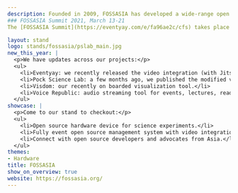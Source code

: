 ```yaml
---
description: Founded in 2009, FOSSASIA has developed a wide-range open source projects from software to hardware, organized developer events and run coding programs. We want to provide access to open technologies and knowledge that enable people to build solutions according to their own ideas and needs. It is our mission to foster the free and open source movement in Asia and sustain the FOSS ecosystem. 
### FOSSASIA Summit 2021, March 13-21 
The [FOSSASIA Summit](https://eventyay.com/e/fa96ae2c/cfs) takes place every year in March right after FOSDEM as a platform for continued collaboration. We want to build bridges between communities around the world, introduce new FOSS solutions, and connect projects with potential users and contributors in Asia. This year's summit will be virtual and spread out over the week of 13-21 March. We are inviting open source projects, contributors, and user groups to join us at [summit.fossasia.org](https://eventyay.com/e/fa96ae2c).    

layout: stand
logo: stands/fossasia/pslab_main.jpg
new_this_year: |
  <p>We have updates across our projects:</p>
  <ul>
    <li>Eventyay: we recently released the video integration (with Jitsi and BigBlueButton) so we have a full open source event management system for community organizers.</li>
    <li>Pock Science Lab: a few months ago, we published the modified version of our hardware.</li>
    <li>Visdom: our recently on boarded visualization tool.</li>
    <li>Voice Republic: audio streaming tool for events, lectures, reading or discussion live.</li>
  </ul>
showcase: |
  <p>Come to our stand to checkout:</p>
  <ul>
    <li>Open source hardware device for science experiments.</li>
    <li>Fully event open source management system with video integration for virtual events that event organizers can use.</li>
    <li>Connect with open source developers and advocates from Asia.</li>
  </ul>
themes:
- Hardware
title: FOSSASIA
show_on_overview: true
website: https://fossasia.org/
---
```

